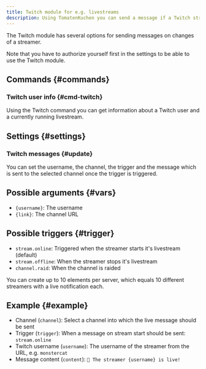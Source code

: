 ```yaml
---
title: Twitch module for e.g. livestreams
description: Using TomatenKuchen you can send a message if a Twitch streamer goes live or something else changes.
---
```


The Twitch module has several options for sending messages on changes of a streamer.

Note that you have to authorize yourself first in the settings to be able to use the Twitch module.

## Commands {#commands}

### Twitch user info {#cmd-twitch}

<Command name="twitch" slash="channel:Streamer name" message="<Streamer name>"></Command>

Using the Twitch command you can get information about a Twitch user and a currently running livestream.

## Settings {#settings}

### Twitch messages {#update}

You can set the username, the channel, the trigger and the message which is sent to the selected channel once the trigger is triggered.

## Possible arguments {#vars}

- `{username}`: The username
- `{link}`: The channel URL

## Possible triggers {#trigger}

- `stream.online`: Triggered when the streamer starts it's livestream (default)
- `stream.offline`: When the streamer stops it's livestream
- `channel.raid`: When the channel is raided

You can create up to 10 elements per server, which equals 10 different streamers with a live notification each.

## Example {#example}

- Channel (`channel`): Select a channel into which the live message should be sent
- Trigger (`trigger`): When a message on stream start should be sent: `stream.online`
- Twitch username (`username`): The username of the streamer from the URL, e.g. `monstercat`
- Message content (`content`): `🔴 The streamer {username} is live!`
